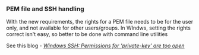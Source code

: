 ### PEM file and SSH handling

WIth the new requirements, the rights for a PEM file needs to be for the user only, and not available for other users/groups.  In WIndws, setting the rights correct isn't easy, so better to be done with command line utilities

See this blog - *[Windows SSH: Permissions for 'private-key' are too open](https://superuser.com/questions/1296024/windows-ssh-permissions-for-private-key-are-too-open/1296046)*


